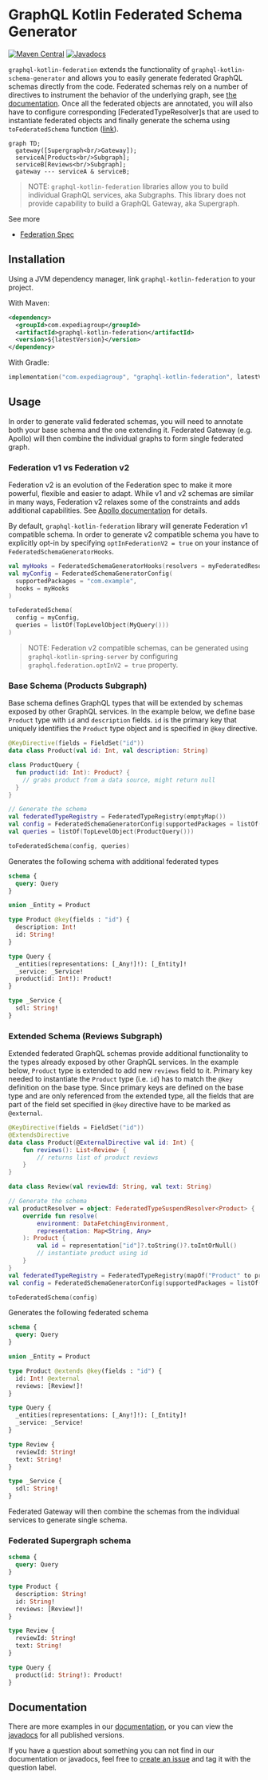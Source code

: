 # GraphQL Kotlin Federated Schema Generator
[![Maven Central](https://img.shields.io/maven-central/v/com.expediagroup/graphql-kotlin-federation.svg?label=Maven%20Central)](https://search.maven.org/search?q=g:%22com.expediagroup%22%20AND%20a:%22graphql-kotlin-federation%22)
[![Javadocs](https://img.shields.io/maven-central/v/com.expediagroup/graphql-kotlin-federation.svg?label=javadoc&colorB=brightgreen)](https://www.javadoc.io/doc/com.expediagroup/graphql-kotlin-federation)

`graphql-kotlin-federation` extends the functionality of `graphql-kotlin-schema-generator` and allows you to easily
generate federated GraphQL schemas directly from the code. Federated schemas rely on a number of directives to
instrument the behavior of the underlying graph, see [the documentation](https://expediagroup.github.io/graphql-kotlin).
Once all the federated objects are annotated, you will also have to configure corresponding [FederatedTypeResolver]s
that are used to instantiate federated objects and finally generate the schema using `toFederatedSchema` function
([link](https://github.com/ExpediaGroup/graphql-kotlin/blob/master/generator/graphql-kotlin-federation/src/main/kotlin/com/expediagroup/graphql/generator/federation/toFederatedSchema.kt#L34)).

```mermaid
graph TD;
  gateway([Supergraph<br/>Gateway]);
  serviceA[Products<br/>Subgraph];
  serviceB[Reviews<br/>Subgraph];
  gateway --- serviceA & serviceB;
```

>NOTE: `graphql-kotlin-federation` libraries allow you to build individual GraphQL services, aka Subgraphs. This library does not
>provide capability to build a GraphQL Gateway, aka Supergraph.

See more

* [Federation Spec](https://www.apollographql.com/docs/apollo-server/federation/federation-spec/)

## Installation

Using a JVM dependency manager, link `graphql-kotlin-federation` to your project.

With Maven:

```xml
<dependency>
  <groupId>com.expediagroup</groupId>
  <artifactId>graphql-kotlin-federation</artifactId>
  <version>${latestVersion}</version>
</dependency>
```

With Gradle:

```kotlin
implementation("com.expediagroup", "graphql-kotlin-federation", latestVersion)
```

## Usage

In order to generate valid federated schemas, you will need to annotate both your base schema and the one extending it. Federated Gateway (e.g. Apollo) will then combine the individual graphs to form single federated graph.

### Federation v1 vs Federation v2

Federation v2 is an evolution of the Federation spec to make it more powerful, flexible and easier to adapt. While v1 and
v2 schemas are similar in many ways, Federation v2 relaxes some of the constraints and adds additional capabilities. See
[Apollo documentation](https://www.apollographql.com/docs/federation/federation-2/new-in-federation-2/) for details.

By default, `graphql-kotlin-federation` library will generate Federation v1 compatible schema. In order to generate v2
compatible schema you have to explicitly opt-in by specifying `optInFederationV2 = true` on your instance of `FederatedSchemaGeneratorHooks`.

```kotlin
val myHooks = FederatedSchemaGeneratorHooks(resolvers = myFederatedResolvers, optInFederationV2 = true)
val myConfig = FederatedSchemaGeneratorConfig(
  supportedPackages = "com.example",
  hooks = myHooks
)

toFederatedSchema(
  config = myConfig,
  queries = listOf(TopLevelObject(MyQuery()))
)
```

>NOTE: Federation v2 compatible schemas, can be generated using `graphql-kotlin-spring-server` by configuring `graphql.federation.optInV2 = true` property.

### Base Schema (Products Subgraph)

Base schema defines GraphQL types that will be extended by schemas exposed by other GraphQL services. In the example below, we define base `Product` type with `id` and `description` fields. `id` is the primary key that uniquely identifies the `Product` type object and is specified in `@key` directive.

```kotlin
@KeyDirective(fields = FieldSet("id"))
data class Product(val id: Int, val description: String)

class ProductQuery {
  fun product(id: Int): Product? {
    // grabs product from a data source, might return null
  }
}

// Generate the schema
val federatedTypeRegistry = FederatedTypeRegistry(emptyMap())
val config = FederatedSchemaGeneratorConfig(supportedPackages = listOf("org.example"), hooks = FederatedSchemaGeneratorHooks(federatedTypeRegistry))
val queries = listOf(TopLevelObject(ProductQuery()))

toFederatedSchema(config, queries)
```

Generates the following schema with additional federated types

```graphql
schema {
  query: Query
}

union _Entity = Product

type Product @key(fields : "id") {
  description: Int!
  id: String!
}

type Query {
  _entities(representations: [_Any!]!): [_Entity]!
  _service: _Service!
  product(id: Int!): Product!
}

type _Service {
  sdl: String!
}
```

### Extended Schema (Reviews Subgraph)

Extended federated GraphQL schemas provide additional functionality to the types already exposed by other GraphQL services.
In the example below, `Product` type is extended to add new `reviews` field to it. Primary key needed to instantiate
the `Product` type (i.e. `id`) has to match the `@key` definition on the base type.
Since primary keys are defined on the base type and are only referenced from the extended type,
all the fields that are part of the field set specified in `@key` directive have to be marked as `@external`.

```kotlin
@KeyDirective(fields = FieldSet("id"))
@ExtendsDirective
data class Product(@ExternalDirective val id: Int) {
    fun reviews(): List<Review> {
        // returns list of product reviews
    }
}

data class Review(val reviewId: String, val text: String)

// Generate the schema
val productResolver = object: FederatedTypeSuspendResolver<Product> {
    override fun resolve(
        environment: DataFetchingEnvironment,
        representation: Map<String, Any>
    ): Product {
        val id = representation["id"]?.toString()?.toIntOrNull()
        // instantiate product using id
    }
}
val federatedTypeRegistry = FederatedTypeRegistry(mapOf("Product" to productResolver))
val config = FederatedSchemaGeneratorConfig(supportedPackages = listOf("org.example"), hooks = FederatedSchemaGeneratorHooks(federatedTypeRegistry))

toFederatedSchema(config)
```

Generates the following federated schema

```graphql
schema {
  query: Query
}

union _Entity = Product

type Product @extends @key(fields : "id") {
  id: Int! @external
  reviews: [Review!]!
}

type Query {
  _entities(representations: [_Any!]!): [_Entity]!
  _service: _Service!
}

type Review {
  reviewId: String!
  text: String!
}

type _Service {
  sdl: String!
}
```

Federated Gateway will then combine the schemas from the individual services to generate single schema.

### Federated Supergraph schema

```graphql
schema {
  query: Query
}

type Product {
  description: String!
  id: String!
  reviews: [Review!]!
}

type Review {
  reviewId: String!
  text: String!
}

type Query {
  product(id: String!): Product!
}
```

## Documentation

There are more examples in our [documentation](https://expediagroup.github.io/graphql-kotlin),
or you can view the [javadocs](https://www.javadoc.io/doc/com.expediagroup/graphql-kotlin-federation) for all published versions.

If you have a question about something you can not find in our documentation or javadocs, feel free to [create an issue](https://github.com/ExpediaGroup/graphql-kotlin/issues) and tag it with the question label.
